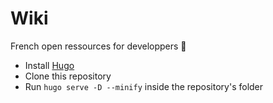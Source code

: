 # Wiki
French open ressources for developpers 📜

* Install [Hugo](https://gohugo.io)
* Clone this repository
* Run `hugo serve -D --minify` inside the repository's folder
